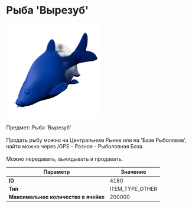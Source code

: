 # Рыба 'Вырезуб'

![Item Image](../img/4180.webp?raw=true)

Предмет: Рыба 'Вырезуб'<br><br>Продать рыбу можно на Центральном Рынке или на 'Базе Рыболовов', <br>найти можно через /GPS - Разное - Рыболовная База.<br><br>Можно передавать, выкидывать и продавать.


| Параметр | Значение |
|----------|----------|
| **ID** | 4180 |
| **Тип** | ITEM_TYPE_OTHER |
| **Максимальное количество в ячейке** | 200000 |

